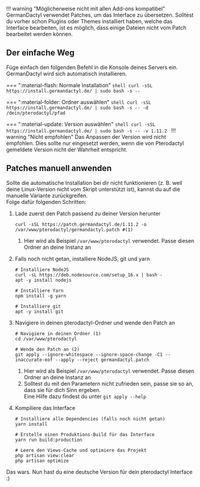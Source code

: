 !!! warning "Möglicherweise nicht mit allen Add-ons kompatibel"
    GermanDactyl verwendet Patches, um das Interface zu übersetzen.
    Solltest du vorher schon Plugins oder Themes installiert haben, welche das Interface bearbeiten, ist es möglich,
    dass einige Dateien nicht vom Patch bearbeitet werden können.

## Der einfache Weg

Füge einfach den folgenden Befehl in die Konsole deines Servers ein. GermanDactyl wird sich automatisch installieren.

=== ":material-flash: Normale Installation"
    ```shell
    curl -sSL https://install.germandactyl.de/ | sudo bash -s --
    ```

=== ":material-folder: Ordner auswählen"
    ```shell
    curl -sSL https://install.germandactyl.de/ | sudo bash -s -- -d /dein/pterodactyl/pfad
    ```

=== ":material-update: Version auswählen"
    ```shell
    curl -sSL https://install.germandactyl.de/ | sudo bash -s -- -v 1.11.2
    ```
    !!! warning "Nicht empfohlen"
        Das Anpassen der Version wird nicht empfohlen. Dies sollte nur eingesetzt werden, wenn die von Pterodactyl
        gemeldete Version nicht der Wahrheit entspricht.

## Patches manuell anwenden

Sollte die automatische Installation bei dir nicht funktionieren (z. B. weil deine Linux-Version nicht vom Skript
unterstützt ist), kannst du auf die manuelle Variante zurückgreifen.    
Folge dafür folgenden Schritten:

1. Lade zuerst den Patch passend zu deiner Version herunter   
    ```shell
    curl -sSL https://patch.germandactyl.de/1.11.2 -o /var/www/pterodactyl/germandactyl.patch #(1)
    ```
    1. Hier wird als Beispiel `/var/www/pterodactyl` verwendet. Passe diesen Ordner an deine Instanz an
   
2. Falls noch nicht getan, installiere NodeJS, git und yarn
    ```shell
    # Installiere NodeJS
    curl -sL https://deb.nodesource.com/setup_16.x | bash - 
    apt -y install nodejs
   
    # Installiere Yarn
    npm install -g yarn
   
    # Installiere git
    apt -y install git
    ```

3. Navigiere in deinen pterodactyl-Ordner und wende den Patch an  
    ```shell
    # Navigiere in deinen Ordner (1)
    cd /var/www/pterodactyl
   
    # Wende den Patch an (2)
    git apply --ignore-whitespace --ignore-space-change -C1 --inaccurate-eof --apply --reject germandactyl.patch
    ```
    1. Hier wird als Beispiel `/var/www/pterodactyl` verwendet. Passe diesen Ordner an deine Instanz an
    2. Solltest du mit den Parametern nicht zufrieden sein, passe sie so an, dass sie für dich Sinn ergeben.   
       Eine Hilfe dazu findest du unter `git apply --help`
   
4. Kompiliere das Interface
    ```shell
    # Installiere alle Dependencies (falls noch nicht getan)
    yarn install
    
    # Erstelle einen Produktions-Build für das Interface
    yarn run build:production
   
    # Leere den Views-Cache und optimiere das Projekt
    php artisan view:clear
    php artisan optimize
    ```
   
Das wars. Nun hast du eine deutsche Version für dein pterodactyl Interface :)
